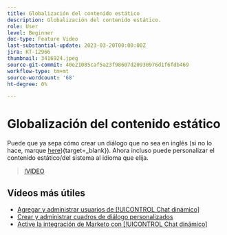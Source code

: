 ```yaml
---
title: Globalización del contenido estático
description: Globalización del contenido estático.
role: User
level: Beginner
doc-type: Feature Video
last-substantial-update: 2023-03-20T00:00:00Z
jira: KT-12966
thumbnail: 3416924.jpeg
source-git-commit: 40e21085caf5a23f98607d20930976d1f6fdb469
workflow-type: tm+mt
source-wordcount: '68'
ht-degree: 0%

---
```



# Globalización del contenido estático

Puede que ya sepa cómo crear un diálogo que no sea en inglés (si no lo hace, marque [here](https://nation.marketo.com/t5/dynamic-chat-discussion/design-non-english-language-conversations-in-dynamic-chat/m-p/324317#M39)){target=_blank}). Ahora incluso puede personalizar el contenido estático/del sistema al idioma que elija.

>[!VIDEO](https://video.tv.adobe.com/v/3416924/?quality=12&learn=on)

## Vídeos más útiles

* [Agregar y administrar usuarios de [!UICONTROL Chat dinámico] ](user-management.md)
* [Crear y administrar cuadros de diálogo personalizados](dialogue-management.md)
* [Active la integración de Marketo con [!UICONTROL Chat dinámico] ](marketo-integration.md)
